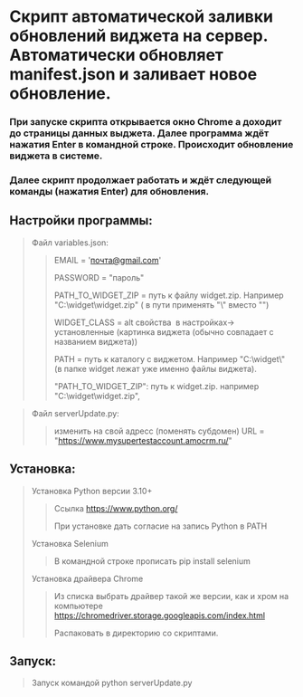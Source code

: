# Скрипт автоматической заливки обновлений виджета на сервер. Автоматически обновляет manifest.json и заливает новое обновление.

### При запуске скрипта открывается окно Chrome а доходит до страницы данных выджета. Далее программа ждёт нажатия Enter в командной строке. Происходит обновление виджета в системе. 
### Далее скрипт продолжает работать и ждёт следующей команды (нажатия Enter) для обновления.

## Настройки программы:
> Файл variables.json:
>> EMAIL = 'почта@gmail.com'
>>
>> PASSWORD = "пароль"
>>
>> PATH_TO_WIDGET_ZIP = путь к файлу widget.zip. Например "C:\\widget\\widget.zip" ( в пути применять  "\\" вместо "\")
>>
>> WIDGET_CLASS =  alt свойства <img> в настройках-> установленные (картинка виджета (обычно совпадает с названием виджета)) 
>>
>> PATH = путь к каталогу с виджетом. Например "C:\\widget\\" (в папке widget лежат уже именно файлы виджета).
>>
>>"PATH_TO_WIDGET_ZIP": путь к widget.zip. например "C:\\widget\\widget.zip",


> Файл serverUpdate.py:
>>изменить на свой адресс (поменять субдомен) URL = "https://www.mysupertestaccount.amocrm.ru/"



## Установка:

> Установка Python версии 3.10+
>> Ссылка https://www.python.org/
>>
>> При установке дать согласие на запись Python в PATH
>
> Установка Selenium 
>> В командной строке прописать pip install selenium
>
> Установка драйвера Chrome 
>
>> Из списка выбрать драйвер такой же версии, как и хром на компьютере https://chromedriver.storage.googleapis.com/index.html
>>
>> Распаковать в директорию со скриптами.

## Запуск:

> Запуск командой python serverUpdate.py


